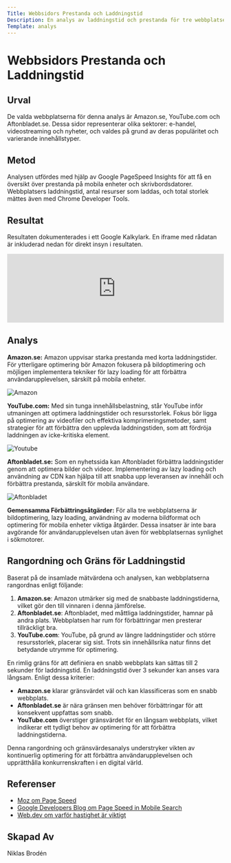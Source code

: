 ```yaml
---
Title: Webbsidors Prestanda och Laddningstid
Description: En analys av laddningstid och prestanda för tre webbplatser
Template: analys
---
```

# Webbsidors Prestanda och Laddningstid

## Urval
De valda webbplatserna för denna analys är Amazon.se, YouTube.com och Aftonbladet.se. Dessa sidor representerar olika sektorer: e-handel, videostreaming och nyheter, och valdes på grund av deras populäritet och varierande innehållstyper.

## Metod
Analysen utfördes med hjälp av Google PageSpeed Insights för att få en översikt över prestanda på mobila enheter och skrivbordsdatorer. Webbplatsers laddningstid, antal resurser som laddas, och total storlek mättes även med Chrome Developer Tools.

## Resultat
Resultaten dokumenterades i ett Google Kalkylark. En iframe med rådatan är inkluderad nedan för direkt insyn i resultaten.

<iframe src="https://docs.google.com/spreadsheets/d/e/2PACX-1vQP7mPX3DR6VK8j0SYWrBZiZg1zGk0FEYrhLP7Wg-Vzb5RZ_Qf80N-hNuARNyuJFtYyB40eG3eOpcKW/pubhtml?widget=true&amp;headers=false" style="width:100%; height:160px;" frameborder="0"></iframe>

## Analys

**Amazon.se:** Amazon uppvisar starka prestanda med korta laddningstider. För ytterligare optimering bör Amazon fokusera på bildoptimering och möjligen implementera tekniker för lazy loading för att förbättra användarupplevelsen, särskilt på mobila enheter.

<img id="amazon" class="main-image" src="../assets/img/amazon2.jpg" alt="Amazon">

**YouTube.com:** Med sin tunga innehållsbelastning, står YouTube inför utmaningen att optimera laddningstider och resursstorlek. Fokus bör ligga på optimering av videofiler och effektiva komprimeringsmetoder, samt strategier för att förbättra den upplevda laddningstiden, som att fördröja laddningen av icke-kritiska element.

<img id="youtube" class="main-image" src="../assets/img/youtube2.png" alt="Youtube">

**Aftonbladet.se:** Som en nyhetssida kan Aftonbladet förbättra laddningstider genom att optimera bilder och videor. Implementering av lazy loading och användning av CDN kan hjälpa till att snabba upp leveransen av innehåll och förbättra prestanda, särskilt för mobila användare.

<img id="aftonbladet" class="main-image" src="../assets/img/afton2.png" alt="Aftonbladet">

**Gemensamma Förbättringsåtgärder:** För alla tre webbplatserna är bildoptimering, lazy loading, användning av moderna bildformat och optimering för mobila enheter viktiga åtgärder. Dessa insatser är inte bara avgörande för användarupplevelsen utan även för webbplatsernas synlighet i sökmotorer.

## Rangordning och Gräns för Laddningstid

Baserat på de insamlade mätvärdena och analysen, kan webbplatserna rangordnas enligt följande:

1. **Amazon.se**: Amazon utmärker sig med de snabbaste laddningstiderna, vilket gör den till vinnaren i denna jämförelse.
2. **Aftonbladet.se**: Aftonbladet, med måttliga laddningstider, hamnar på andra plats. Webbplatsen har rum för förbättringar men presterar tillräckligt bra.
3. **YouTube.com**: YouTube, på grund av längre laddningstider och större resursstorlek, placerar sig sist. Trots sin innehållsrika natur finns det betydande utrymme för optimering.

En rimlig gräns för att definiera en snabb webbplats kan sättas till 2 sekunder för laddningstid. En laddningstid över 3 sekunder kan anses vara långsam. Enligt dessa kriterier:

- **Amazon.se** klarar gränsvärdet väl och kan klassificeras som en snabb webbplats.
- **Aftonbladet.se** är nära gränsen men behöver förbättringar för att konsekvent uppfattas som snabb.
- **YouTube.com** överstiger gränsvärdet för en långsam webbplats, vilket indikerar ett tydligt behov av optimering för att förbättra laddningstiderna.

Denna rangordning och gränsvärdesanalys understryker vikten av kontinuerlig optimering för att förbättra användarupplevelsen och upprätthålla konkurrenskraften i en digital värld.


## Referenser

- [Moz om Page Speed](https://moz.com/learn/seo/page-speed)
- [Google Developers Blog om Page Speed in Mobile Search](https://developers.google.com/search/blog/2018/01/using-page-speed-in-mobile-search)
- [Web.dev om varför hastighet är viktigt](https://web.dev/learn/performance/why-speed-matters)

Skapad Av
-----------------------
Niklas Brodén